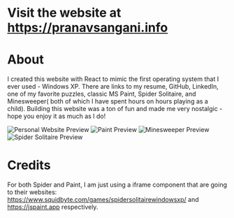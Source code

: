 # Visit the website at https://pranavsangani.info

# About
I created this website with React to mimic the first operating system that I ever used - Windows XP. There are links to
my resume, GitHub, LinkedIn, one of my favorite puzzles, classic MS Paint, Spider Solitaire, and Minesweeper(
both of which I have spent hours on hours playing as a child). Building this website was a ton of fun and made me very
nostalgic - hope you enjoy it as much as I do!

![Personal Website Preview](docs/preview.PNG)
![Paint Preview](docs/paint_readme.PNG)
![Minesweeper Preview](docs/minesweeper_readme.PNG)
![Spider Solitaire Preview](docs/spider_readme.PNG)

# Credits
For both Spider and Paint, I am just using a iframe component that are going to their
websites: https://www.squidbyte.com/games/spidersolitairewindowsxp/ and https://jspaint.app respectively.
